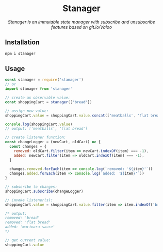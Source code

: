 <h1 align=center> Stanager </h1>
<p align=center><em>Stanager is an immutable state manager with subscribe and unsubscribe features based on git.io/Valoo</em></p>

## Installation

```bash
npm i stanager
```

## Usage

```js
const stanager = require('stanager')
// or
import stanager from 'stanager'

// create an observable value:
const shoppingCart = stanager(['bread'])

// assign new value:
shoppingCart.value = shoppingCart.value.concat(['meatballs', 'flat bread')

console.log(shoppingCart.value)
// output: ['meatballs', 'flat bread']

// create listener function:
const changeLogger = (newCart, oldCart) => {
  const changes = {
    removed: oldCart.filter(item => newCart.indexOf(item) === -1),
    added: newCart.filter(item => oldCart.indexOf(item) === -1),
  }
  
  changes.removed.forEach(item => console.log(`removed: '${item}'`))
  changes.added.forEach(item => console.log(`added: '${item}'`))
}

// subscribe to changes:
shoppingCart.subscribe(changeLogger)

// invoke listener(s):
shoppingCart.value = shoppingCart.value.filter(item => item.indexOf('bread') === -1).concat('marinara sauce')

/* output:
removed: 'bread'
removed: 'flat bread'
added: 'marinara sauce'
*/

// get current value:
shoppingCart.value
```